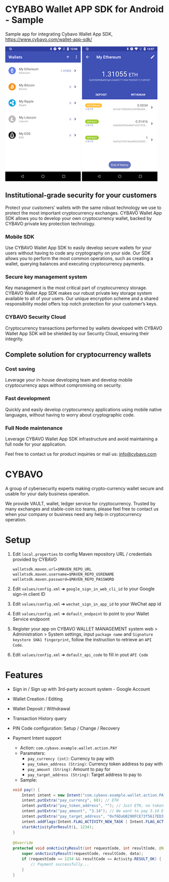 # CYBABO Wallet APP SDK for Android - Sample

Sample app for integrating Cybavo Wallet App SDK, https://www.cybavo.com/wallet-app-sdk/

![image](https://github.com/CYBAVO/android_wallet_sdk_sample/raw/master/image/sc_wallet_list.png)
![image](https://github.com/CYBAVO/android_wallet_sdk_sample/raw/master/image/sc_wallet_detail.png)

## Institutional-grade security for your customers

Protect your customers’ wallets with the same robust technology we use to protect the most important cryptocurrency exchanges. CYBAVO Wallet App SDK allows you to develop your own cryptocurrency wallet, backed by CYBAVO private key protection technology.

### Mobile SDK

Use CYBAVO Wallet App SDK to easily develop secure wallets for your users without having to code any cryptography on your side. Our SDK allows you to perform the most common operations, such as creating a wallet, querying balances and executing cryptocurrency payments.

### Secure key management system

Key management is the most critical part of cryptocurrency storage. CYBAVO Wallet App SDK makes our robust private key storage system available to all of your users. Our unique encryption scheme and a shared responsibility model offers top notch protection for your customer’s keys.

### CYBAVO Security Cloud

Cryptocurrency transactions performed by wallets developed with CYBAVO Wallet App SDK will be shielded by our Security Cloud, ensuring their integrity.

## Complete solution for cryptocurrency wallets

### Cost saving

Leverage your in-house developing team and develop mobile cryptocurrency apps without compromising on security.

### Fast development

Quickly and easily develop cryptocurrency applications using mobile native languages, without having to worry about cryptographic code.

### Full Node maintenance

Leverage CYBAVO Wallet App SDK infrastructure and avoid maintaining a full node for your application.

Feel free to contact us for product inquiries or mail us: info@cybavo.com

# CYBAVO

A group of cybersecurity experts making crypto-currency wallet secure and usable for your daily business operation.

We provide VAULT, wallet, ledger service for cryptocurrency. Trusted by many exchanges and stable-coin ico teams, please feel free to contact us when your company or business need any help in cryptocurrency operation.

# Setup

1. Edit `local.properties` to config Maven repository URL / credentials provided by CYBAVO

   ```
   walletsdk.maven.url=$MAVEN_REPO_URL
   walletsdk.maven.username=$MAVEN_REPO_USRENAME
   walletsdk.maven.password=$MAVEN_REPO_PASSWORD
   ```

2. Edit `values/config.xml` ➜ `google_sign_in_web_cli_id` to your Google sign-in client ID
3. Edit `values/config.xml` ➜ `wechat_sign_in_app_id` to your WeChat app id
4. Edit `values/config.xml` ➜ `default_endpoint` to point to your Wallet Service endpoont
5. Register your app on CYBAVO WALLET MANAGEMENT system web > Administration > System settings, input `package name` and `Signature keystore SHA1 fingerprint`, follow the instruction to retrieve an `API Code`.
6. Edit `values/config.xml` ➜ `default_api_code` to fill in yout `API Code`

# Features

- Sign in / Sign up with 3rd-party account system - Google Account
- Wallet Creation / Editing
- Wallet Deposit / Withdrawal
- Transaction History query
- PIN Code configuration: Setup / Change / Recovery
- Payment Intent support

  - Action: `com.cybavo.example.wallet.action.PAY`
  - Parameters:
    - `pay_currency (int)`: Currency to pay with
    - `pay_token_address (String)`: Currency token address to pay with
    - `pay_amount (String)`: Amount to pay for
    - `pay_target_address (String)`: Target address to pay to
  - Sample:

  ```java
  void pay() {
      Intent intent = new Intent("com.cybavo.example.wallet.action.PAY");
      intent.putExtra("pay_currency", 60); // ETH
      intent.putExtra("pay_token_address", ""); // Just ETH, no token specified
      intent.putExtra("pay_amount", "3.14"); // We want to pay 3.14 ETH
      intent.putExtra("pay_target_address", "0xf6DabB290FCE73f5617ED381ca90dBb7af0E8295"); // To this address
      intent.addFlags(Intent.FLAG_ACTIVITY_NEW_TASK | Intent.FLAG_ACTIVITY_CLEAR_TOP);
      startActivityForResult(i, 1234);
  }

  @Override
  protected void onActivityResult(int requestCode, int resultCode, @Nullable Intent data) {
      super.onActivityResult(requestCode, resultCode, data);
      if (requestCode == 1234 && resultCode == Activity.RESULT_OK) {
          // Payment successfully...
      }
  }
  ```
